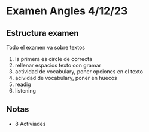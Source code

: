 # Examen Angles 4/12/23
## Estructura examen
Todo el examen va sobre textos
1. la primera es circle de correcta
2. rellenar espacios texto con gramar
3. actividad de vocabulary, poner opciones en el texto
4. acividad de vocabulary, poner en huecos
5. readig
6. listening

## Notas
- 8 Activiades
